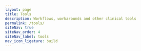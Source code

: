 ```yaml
---
layout: page
title: Tools
description: Workflows, workarounds and other clinical tools
permalink: /tools/
siteNav: true
siteNav_order: 4
siteNav_label: tools
nav_icon_ligature: build
---
```

